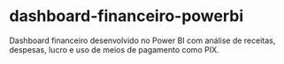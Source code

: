 # dashboard-financeiro-powerbi
Dashboard financeiro desenvolvido no Power BI com análise de receitas, despesas, lucro e uso de meios de pagamento como PIX.

